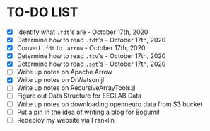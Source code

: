 # TO-DO LIST

- [x] Identify what `.fdt`'s are - October 17th, 2020 
- [x] Determine how to read `.fdt`'s - October 17th, 2020 
- [x] Convert `.fdt` to `.arrow` - October 17th, 2020 
- [x] Determine how to read `.tsv`'s - October 17th, 2020 
- [x] Determine how to read `.set`'s - October 17th, 2020 
- [ ] Write up notes on Apache Arrow
- [x] Write up notes on DrWatson.jl
- [ ] Write up notes on RecursiveArrayTools.jl
- [ ] Figure out Data Structure for EEGLAB Data
- [ ] Write up notes on downloading openneuro data from S3 bucket
- [ ] Put a pin in the idea of writing a blog for Bogumił 
- [ ] Redeploy my website via Franklin
